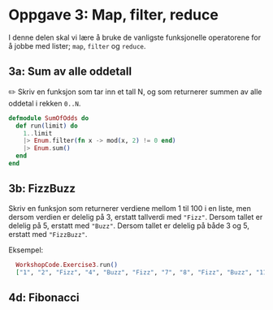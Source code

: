 # Oppgave 3: Map, filter, reduce

I denne delen skal vi lære å bruke de vanligste funksjonelle operatorene for å jobbe med lister; `map`, `filter` og `reduce`. 

## 3a: Sum av alle oddetall

:pencil2: Skriv en funksjon som tar inn et tall N, og som returnerer summen av alle oddetal i rekken `0..N`.

```elixir
defmodule SumOfOdds do
  def run(limit) do
    1..limit
    |> Enum.filter(fn x -> mod(x, 2) != 0 end)
    |> Enum.sum()
  end
end
```

## 3b: FizzBuzz

Skriv en funksjon som returnerer verdiene mellom 1 til 100 i en liste, men dersom verdien er delelig på 3, erstatt tallverdi med `"Fizz"`. Dersom tallet er delelig på 5, erstatt med `"Buzz"`. Dersom tallet er delelig på både 3 og 5, erstatt med `"FizzBuzz"`. 

Eksempel:
```elixir
  WorkshopCode.Exercise3.run()
  ["1", "2", "Fizz", "4", "Buzz", "Fizz", "7", "8", "Fizz", "Buzz", "11", "Fizz", "13", "14", "FizzBuzz"...]
```

## 4d: Fibonacci
